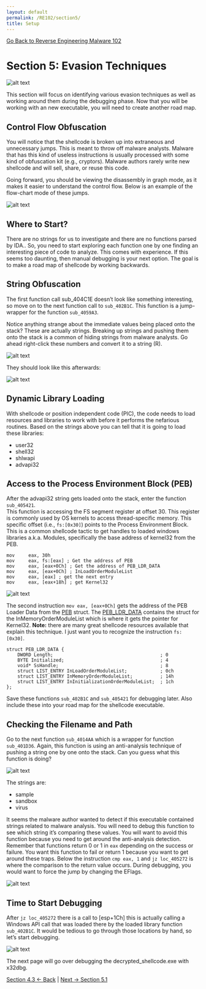 ```yaml
---
layout: default
permalink: /RE102/section5/
title: Setup
---
```

[Go Back to Reverse Engineering Malware 102](https://securedorg.github.io/RE102/)

# Section 5: Evasion Techniques #

![alt text](https://securedorg.github.io/RE102/images/Section5_intro.gif "intro")

This section will focus on identifying various evasion techniques as well as working around them during the debugging phase. Now that you will be working with an new executable, you will need to create another road map.

## Control Flow Obfuscation ##

You will notice that the shellcode is broken up into extraneous and unnecessary jumps. This is meant to throw off malware analysts. Malware that has this kind of useless instructions is usually processed with some kind of obfuscation kit (e.g., cryptors). Malware authors rarely write new shellcode and will sell, share, or reuse this code.

Going forward, you should be viewing the disassembly in graph mode, as it makes it easier to understand  the control flow. Below is an example of the flow-chart mode of these jumps.

![alt text](https://securedorg.github.io/RE102/images/Section5_ControlFlowObfuscation.png "Section5_ControlFlowObfuscation")

## Where to Start? ##

There are no strings for us to investigate and there are no functions parsed by IDA.. So, you need to start exploring each function one by one finding an interesting piece of code to analyze. This comes with experience. If this seems too daunting, then manual debugging is your next option. The goal is to make a road map of shellcode by working backwards.

## String Obfuscation ##

The first function call sub_404C1E doesn’t look like something interesting, so move on to the next function call to `sub_402B1C`. This function is a jump-wrapper for the function `sub_4059A3`.

Notice anything strange about the immediate values being placed onto the stack? These are actually strings. Breaking up strings and  pushing them onto the stack is a common of hiding strings from malware analysts. Go ahead right-click these numbers and convert it to a string (R).

![alt text](https://securedorg.github.io/RE102/images/Section5_FunkyStrings.png "Section5_FunkyStrings")

They should look like this afterwards:

![alt text](https://securedorg.github.io/RE102/images/Section5_PostStrings.png "Section5_PostStrings")

## Dynamic Library Loading ##

With shellcode or position independent code (PIC), the code needs to load resources and libraries to work with before it performs the nefarious routines. Based on the strings above you can tell that it is going to load these libraries:

* user32
* shell32
* shlwapi
* advapi32

## Access to the Process Environment Block (PEB) ##

After the advapi32 string gets loaded onto the stack, enter the function `sub_405421`.  
This function is accessing the FS segment register at offset 30. This register is commonly used by OS kernels to access thread-specific memory. This specific offset (i.e., `fs:[0x30]`)  points to the Process Environment Block. This is a common shellcode tactic to get handles to loaded windows libraries a.k.a. Modules, specifically the base address of kernel32 from the PEB.

```    
mov     eax, 30h
mov     eax, fs:[eax] ; Get the address of PEB
mov     eax, [eax+0Ch] ; Get the address of PEB_LDR_DATA
mov     eax, [eax+0Ch] ; InLoadOrderModuleList
mov     eax, [eax] ; get the next entry
mov     eax, [eax+18h] ; get Kernel32
```

![alt text](https://securedorg.github.io/RE102/images/Section5_PEB.gif "Section5_PEB")

The second instruction `mov eax, [eax+0Ch]` gets the address of the PEB Loader Data from the [PEB](https://msdn.microsoft.com/en-us/library/windows/desktop/aa813706%28v=vs.85%29.aspx) struct. The [PEB_LDR_DATA](https://msdn.microsoft.com/en-us/library/windows/desktop/aa813708(v=vs.85).aspx) contains the struct for the InMemoryOrderModuleList which is where it gets the pointer for Kernel32. **Note:** there are many great shellcode resources available that explain this technique. I just want you to recognize the instruction `fs:[0x30]`.

```
struct PEB_LDR_DATA {
    DWORD Length;                                       ; 0
    BYTE Initialized;                                   ; 4
    void* SsHandle;                                     ; 8
    struct LIST_ENTRY InLoadOrderModuleList;            ; 0ch
    struct LIST_ENTRY InMemoryOrderModuleList;          ; 14h
    struct LIST_ENTRY InInitializationOrderModuleList;  ; 1ch
};
```

Save these functions `sub_402B1C` and `sub_405421` for debugging later. Also include these into your road map for the shellcode executable.

## Checking the Filename and Path ##

Go to the next function `sub_4014AA` which is a wrapper for function `sub_401D36`. Again, this function is using an anti-analysis technique of pushing a string one by one onto the stack. Can you guess what this function is doing?

![alt text](https://securedorg.github.io/RE102/images/Section5_NameCheck.png "Section5_NameCheck")

The strings are:

* sample
* sandbox
* virus

It seems the malware author wanted to detect if this executable contained strings related to malware analysis. You will need to debug this function to see which string it’s comparing these values. You will want to avoid this function because you need to get around the anti-analysis detection. Remember that functions return 0 or 1 in `eax` depending on the success or failure. You want this function to fail or return 1 because you want to get around these traps. Below the instruction `cmp eax, 1` and `jz loc_405272` is where the comparison to the return value occurs. During debugging, you would want to force the jump by changing the EFlags.

![alt text](https://securedorg.github.io/RE102/images/Section5_checkname.png "Section5_checkname")

## Time to Start Debugging ##

After `jz loc_405272` there is a call to [esp+1Ch] this is actually calling a Windows API call that was loaded there by the loaded library function `sub_402B1C`. It would be tedious to go through those locations by hand, so let’s start debugging.

![alt text](https://securedorg.github.io/RE102/images/Section5_startdebugging.png "Section5_startdebugging")

The next page will go over debugging the decrypted_shellcode.exe with x32dbg.

[Section 4.3 <- Back](https://securedorg.github.io/RE102/section4.3) | [Next -> Section 5.1](https://securedorg.github.io/RE102/section5.1)